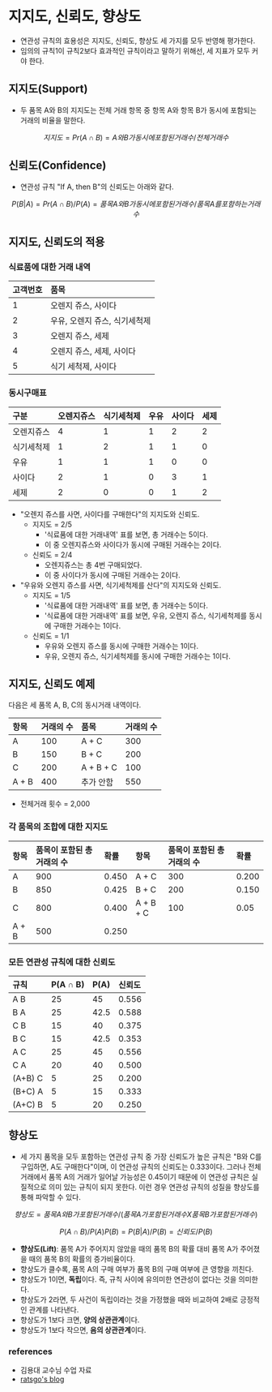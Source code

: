 # 지지도, 신뢰도, 향상도

* 연관성 규칙의 효용성은 지지도, 신뢰도, 향상도 세 가지를 모두 반영해 평가한다.
* 임의의 규칙1이 규칙2보다 효과적인 규칙이라고 말하기 위해선, 세 지표가 모두 커야 한다.



## 지지도\(Support\)

* 두 품목 A와 B의 지지도는 전체 거래 항목 중 항목 A와 항목 B가 동시에 포함되는 거래의 비율을 말한다.​

$$
지지도 = Pr(A ∩ B) = A와 B가 동시에 포함된 거래 수 / 전체 거래 수
$$

## 신뢰도\(Confidence\)

* 연관성 규칙 "If A, then B"의 신뢰도는 아래와 같다.

$$
P(B|A) = Pr(A∩B) / P(A) 
= 품목 A와 B가 동시에 포함된 거래 수 / 품목 A를 포함하는 거래 수
$$

## 지지도, 신뢰도의 적용

### 식료품에 대한 거래 내역 <a id="undefined"></a>

| 고객번호 | 품목 |
| :--- | :--- |
| 1 | 오렌지 쥬스, 사이다 |
| 2 | 우유, 오렌지 쥬스, 식기세척제 |
| 3 | 오렌지 쥬스, 세제 |
| 4 | 오렌지 쥬스, 세제, 사이다 |
| 5 | 식기 세척제, 사이다 |

### 동시구매표 <a id="2-3"></a>

| 구분 | 오렌지쥬스 | 식기세척제 | 우유 | 사이다 | 세제 |
| :--- | :--- | :--- | :--- | :--- | :--- |
| 오렌지쥬스 | 4 | 1 | 1 | 2 | 2 |
| 식기세척제 | 1 | 2 | 1 | 1 | 0 |
| 우유 | 1 | 1 | 1 | 0 | 0 |
| 사이다 | 2 | 1 | 0 | 3 | 1 |
| 세제 | 2 | 0 | 0 | 1 | 2 |

* "오렌지 쥬스를 사면, 사이다를 구매한다"의 지지도와 신뢰도.
  * 지지도 = 2/5
    * '식료품에 대한 거래내역' 표를 보면, 총 거래수는 5이다.
    * 이 중 오렌지쥬스와 사이다가 동시에 구매된 거래수는 2이다.
  * 신뢰도 = 2/4
    * 오렌지쥬스는 총 4번 구매되었다.
    * 이 중 사이다가 동시에 구매된 거래수는 2이다.
* "우유와 오렌지 쥬스를 사면, 식기세척제를 산다"의 지지도와 신뢰도.
  * 지지도 = 1/5
    * '식료품에 대한 거래내역' 표를 보면, 총 거래수는 5이다.
    * '식료품에 대한 거래내역' 표를 보면, 우유, 오렌지  쥬스, 식기세척제를 동시에 구매한 거래수는 1이다.
  * 신뢰도 = 1/1
    * 우유와 오렌지 쥬스를 동시에 구매한 거래수는 1이다.
    * 우유, 오렌지 쥬스, 식기세척제를 동시에 구매한 거래수는 1이다.

## 지지도, 신뢰도 예제

다음은 세 품목 A, B, C의 동시거래 내역이다.

| 항목 | 거래의 수 | 품목 | 거래의 수 |
| :--- | :--- | :--- | :--- |
| A | 100 | A + C | 300 |
| B | 150 | B + C | 200 |
| C | 200 | A + B + C | 100 |
| A + B | 400 | 추가 안함 | 550 |

* 전체거래 횟수 = 2,000

### 각 품목의 조합에 대한 지지도

| 항목 | 품목이 포함된 총 거래의 수 | 확률 | 항목 | 품목이 포함된 총 거래의 수 | 확률 |
| :--- | :--- | :--- | :--- | :--- | :--- |
| A | 900 | 0.450 | A + C | 300 | 0.200 |
| B | 850 | 0.425 | B + C | 200 | 0.150 |
| C | 800 | 0.400 | A + B + C | 100 | 0.05 |
| A + B | 500 | 0.250 |  |  |  |

### 모든 연관성 규칙에 대한 신뢰도

| 규칙 | P\(A ∩ B\) | P\(A\) | 신뢰도 |
| :--- | :--- | :--- | :--- |
| A  B | 25 | 45 | 0.556 |
| B  A | 25 | 42.5 | 0.588 |
| C  B | 15 | 40 | 0.375 |
| B  C | 15 | 42.5 | 0.353 |
| A  C | 25 | 45 | 0.556 |
| C  A | 20 | 40 | 0.500 |
| \(A+B\)  C | 5 | 25 | 0.200 |
| \(B+C\)  A | 5 | 15 | 0.333 |
| \(A+C\)  B | 5 | 20 | 0.250 |

## 향상도

* 세 가지 품목을 모두 포함하는 연관성 규칙 중 가장 신뢰도가 높은 규칙은 "B와 C를 구입하면, A도 구매한다"이며, 이 연관성 규칙의 신뢰도는 0.333이다. 그러나 전체 거래에서 품목 A의 거래가 일어날 가능성은 0.45이기 때문에 이 연관성 규칙은 실질적으로 의미 있는 규칙이 되지 못한다. 이런 경우 연관성 규칙의 성질을 향상도를 통해 파악할 수 있다.

$$
향상도 = 품목 A와 B가 포함된 거래 수 / (품목 A가 포함된 거래수 X 품목 B가 포함된 거래수)
$$

$$
P(A∩B) / P(A) P(B) = P(B|A)/P(B) = 신뢰도/P(B)
$$

* **향상도\(Lift\)**: 품목 A가 주어지지 않았을 때의 품목 B의 확률 대비 품목 A가 주어졌을 때의 품목 B의 확률의 증가비율이다.
* 향상도가 클수록, 품목 A의 구매 여부가 품목 B의 구매 여부에 큰 영향을 끼친다.
* 향상도가 1이면, **독립**이다. 즉, 규칙 사이에 유의미한 연관성이 없다는 것을 의미한다.
* 향상도가 2라면, 두 사건이 독립이라는 것을 가정했을 때와 비교하여 2배로 긍정적인 관계를 나타낸다.
* 향상도가 1보다 크면, **양의 상관관계**이다.
* 향상도가 1보다 작으면, **음의 상관관계**이다.

 



### references

* 김용대 교수님 수업 자료
* [ratsgo's blog](https://ratsgo.github.io/machine%20learning/2017/04/08/apriori/)

